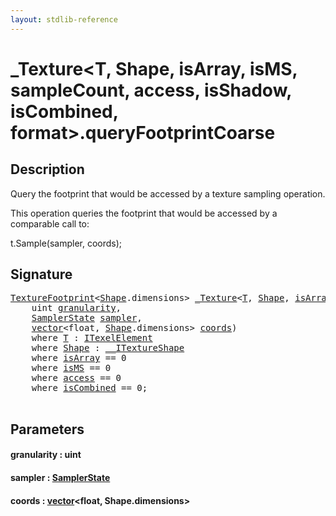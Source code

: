 ```yaml
---
layout: stdlib-reference
---
```


# \_Texture\<T, Shape, isArray, isMS, sampleCount, access, isShadow, isCombined, format\>\.queryFootprintCoarse

## Description

Query the footprint that would be accessed by a texture sampling operation.

This operation queries the footprint that would be accessed
by a comparable call to:

t.Sample(sampler, coords);




## Signature 

<pre>
<a href="../types/texturefootprint-07/index" class="code_type">TextureFootprint</a>&lt;<a href="../types/0texture-01/index#typeparam-Shape" class="code_type">Shape</a>.dimensions&gt; <a href="../types/0texture-01/index" class="code_type">_Texture</a>&lt;<a href="../types/0texture-01/index#typeparam-T" class="code_type">T</a>, <a href="../types/0texture-01/index#typeparam-Shape" class="code_type">Shape</a>, <a href="../types/0texture-01/index#decl-isArray" class="code_var">isArray</a>, <a href="../types/0texture-01/index#decl-isMS" class="code_var">isMS</a>, <a href="../types/0texture-01/index#decl-sampleCount" class="code_var">sampleCount</a>, <a href="../types/0texture-01/index#decl-access" class="code_var">access</a>, <a href="../types/0texture-01/index#decl-isShadow" class="code_var">isShadow</a>, <a href="../types/0texture-01/index#decl-isCombined" class="code_var">isCombined</a>, <a href="../types/0texture-01/index#decl-format" class="code_var">format</a>&gt;.<a href="queryfootprintcoarse-5e">queryFootprintCoarse</a>(
    <span class="code_keyword">uint</span> <a href="queryfootprintcoarse-5e#decl-granularity" class="code_param">granularity</a>,
    <a href="../types/samplerstate-07/index" class="code_type">SamplerState</a> <a href="queryfootprintcoarse-5e#decl-sampler" class="code_param">sampler</a>,
    <a href="../types/vector/index" class="code_type">vector</a>&lt;<span class="code_keyword">float</span>, <a href="../types/0texture-01/index#typeparam-Shape" class="code_type">Shape</a>.dimensions&gt; <a href="queryfootprintcoarse-5e#decl-coords" class="code_param">coords</a>)
    <span class='code_keyword'>where</span> <a href="../types/0texture-01/index#typeparam-T" class="code_type">T</a> : <a href="../interfaces/itexelelement-016/index" class="code_type">ITexelElement</a>
    <span class='code_keyword'>where</span> <a href="../types/0texture-01/index#typeparam-Shape" class="code_type">Shape</a> : <a href="../interfaces/0_itextureshape-023a/index" class="code_type">__ITextureShape</a>
    <span class='code_keyword'>where</span> <a href="../types/0texture-01/index#decl-isArray" class="code_var">isArray</a> == 0
    <span class='code_keyword'>where</span> <a href="../types/0texture-01/index#decl-isMS" class="code_var">isMS</a> == 0
    <span class='code_keyword'>where</span> <a href="../types/0texture-01/index#decl-access" class="code_var">access</a> == 0
    <span class='code_keyword'>where</span> <a href="../types/0texture-01/index#decl-isCombined" class="code_var">isCombined</a> == 0;

</pre>

## Parameters

####  <a id="decl-granularity"></a>granularity  : uint
####  <a id="decl-sampler"></a>sampler  : [SamplerState](../types/samplerstate-07/index)
####  <a id="decl-coords"></a>coords  : [vector](../types/vector/index)\<float, Shape\.dimensions\>

